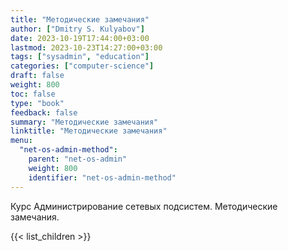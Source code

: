 ```yaml
---
title: "Методические замечания"
author: ["Dmitry S. Kulyabov"]
date: 2023-10-19T17:44:00+03:00
lastmod: 2023-10-23T14:27:00+03:00
tags: ["sysadmin", "education"]
categories: ["computer-science"]
draft: false
weight: 800
toc: false
type: "book"
feedback: false
summary: "Методические замечания"
linktitle: "Методические замечания"
menu:
  "net-os-admin-method":
    parent: "net-os-admin"
    weight: 800
    identifier: "net-os-admin-method"
---
```


Курс Администрирование сетевых подсистем. Методические замечания.

<!--more-->

{{< list_children >}}
